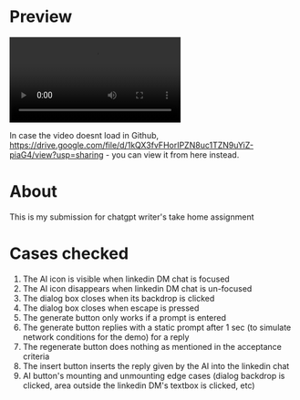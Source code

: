 # Preview

![Video preview of the project](docs/video.mp4 "a title")

In case the video doesnt load in Github,
https://drive.google.com/file/d/1kQX3fvFHorIPZN8uc1TZN9uYiZ-piaG4/view?usp=sharing -
you can view it from here instead.

# About

This is my submission for chatgpt writer's take home assignment

# Cases checked

1. The AI icon is visible when linkedin DM chat is focused
1. The AI icon disappears when linkedin DM chat is un-focused
1. The dialog box closes when its backdrop is clicked
1. The dialog box closes when escape is pressed
1. The generate button only works if a prompt is entered
1. The generate button replies with a static prompt after 1 sec (to simulate
   network conditions for the demo) for a reply
1. The regenerate button does nothing as mentioned in the acceptance criteria
1. The insert button inserts the reply given by the AI into the linkedin chat
1. AI button's mounting and unmounting edge cases (dialog backdrop is clicked,
   area outside the linkedin DM's textbox is clicked, etc)

